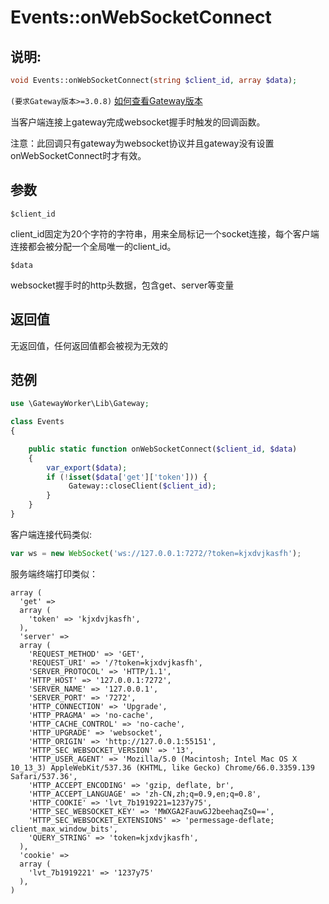 # Events::onWebSocketConnect

## 说明:
```php
void Events::onWebSocketConnect(string $client_id, array $data);
```
 
 ``` (要求Gateway版本>=3.0.8) ``` [如何查看Gateway版本](get-gateway-version.md)
 
当客户端连接上gateway完成websocket握手时触发的回调函数。

注意：此回调只有gateway为websocket协议并且gateway没有设置onWebSocketConnect时才有效。

## 参数

 ``` $client_id ```

client_id固定为20个字符的字符串，用来全局标记一个socket连接，每个客户端连接都会被分配一个全局唯一的client_id。

 ``` $data ```

websocket握手时的http头数据，包含get、server等变量


## 返回值
无返回值，任何返回值都会被视为无效的


## 范例
```php
use \GatewayWorker\Lib\Gateway;

class Events
{

    public static function onWebSocketConnect($client_id, $data)
    {
        var_export($data);
        if (!isset($data['get']['token'])) {
             Gateway::closeClient($client_id);
        }
    }
}
```

客户端连接代码类似:
```javascript
var ws = new WebSocket('ws://127.0.0.1:7272/?token=kjxdvjkasfh');
```

服务端终端打印类似：
```
array (
  'get' => 
  array (
    'token' => 'kjxdvjkasfh',
  ),
  'server' => 
  array (
    'REQUEST_METHOD' => 'GET',
    'REQUEST_URI' => '/?token=kjxdvjkasfh',
    'SERVER_PROTOCOL' => 'HTTP/1.1',
    'HTTP_HOST' => '127.0.0.1:7272',
    'SERVER_NAME' => '127.0.0.1',
    'SERVER_PORT' => '7272',
    'HTTP_CONNECTION' => 'Upgrade',
    'HTTP_PRAGMA' => 'no-cache',
    'HTTP_CACHE_CONTROL' => 'no-cache',
    'HTTP_UPGRADE' => 'websocket',
    'HTTP_ORIGIN' => 'http://127.0.0.1:55151',
    'HTTP_SEC_WEBSOCKET_VERSION' => '13',
    'HTTP_USER_AGENT' => 'Mozilla/5.0 (Macintosh; Intel Mac OS X 10_13_3) AppleWebKit/537.36 (KHTML, like Gecko) Chrome/66.0.3359.139 Safari/537.36',
    'HTTP_ACCEPT_ENCODING' => 'gzip, deflate, br',
    'HTTP_ACCEPT_LANGUAGE' => 'zh-CN,zh;q=0.9,en;q=0.8',
    'HTTP_COOKIE' => 'lvt_7b1919221=1237y75',
    'HTTP_SEC_WEBSOCKET_KEY' => 'MWXGA2FauwGJ2beehaqZsQ==',
    'HTTP_SEC_WEBSOCKET_EXTENSIONS' => 'permessage-deflate; client_max_window_bits',
    'QUERY_STRING' => 'token=kjxdvjkasfh',
  ),
  'cookie' => 
  array (
    'lvt_7b1919221' => '1237y75'
  ),
)
```
